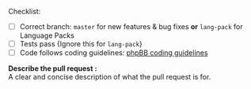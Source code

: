 Checklist:
- [ ] Correct branch: `master` for new features & bug fixes **or** `lang-pack` for Language Packs
- [ ] Tests pass {Ignore this for `lang-pack`}
- [ ] Code follows coding guidelines: [phpBB coding guidelines](https://area51.phpbb.com/docs/dev/master/development/coding_guidelines.html)

**Describe the pull request :**   
A clear and concise description of what the pull request is for.
